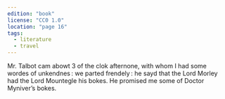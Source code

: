 ```yaml
---
edition: "book"
license: "CC0 1.0"
location: "page 16"
tags:
  - literature
  - travel
---
```

Mr. Talbot cam abowt 3 of the clok afternone, with
whom I had some wordes of unkendnes : we parted frendely : he
sayd that the Lord Morley had the Lord Mountegle his bokes.
He promised me some of Doctor Myniver’s bokes.
